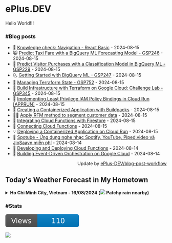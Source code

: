# ePlus.DEV

Hello World!!!

### #Blog posts

- 🧰 [Knowledge check: Navigation - React Basic](https://eplus.dev/knowledge-check-navigation-react-basic) - 2024-08-15 
- 😺 [Predict Taxi Fare with a BigQuery ML Forecasting Model - GSP246](https://eplus.dev/predict-taxi-fare-with-a-bigquery-ml-forecasting-model-gsp246) - 2024-08-15 
- 🗽 [Predict Visitor Purchases with a Classification Model in BigQuery ML - GSP229](https://eplus.dev/predict-visitor-purchases-with-a-classification-model-in-bigquery-ml-gsp229) - 2024-08-15 
- 🌜 [Getting Started with BigQuery ML - GSP247](https://eplus.dev/getting-started-with-bigquery-ml-gsp247) - 2024-08-15 
- 📝 [Managing Terraform State - GSP752](https://eplus.dev/managing-terraform-state-gsp752) - 2024-08-15 
- 🚀 [Build Infrastructure with Terraform on Google Cloud: Challenge Lab - GSP345](https://eplus.dev/build-infrastructure-with-terraform-on-google-cloud-challenge-lab-gsp345) - 2024-08-15 
- 💼 [Implementing Least Privilege IAM Policy Bindings in Cloud Run [APPRUN]](https://eplus.dev/implementing-least-privilege-iam-policy-bindings-in-cloud-run-apprun) - 2024-08-15 
- 🦣 [Creating a Containerized Application with Buildpacks](https://eplus.dev/creating-a-containerized-application-with-buildpacks) - 2024-08-15 
- 👨‍🏫 [Apply RFM method to segment customer data](https://eplus.dev/apply-rfm-method-to-segment-customer-data) - 2024-08-15 
- 🔭 [Integrating Cloud Functions with Firestore](https://eplus.dev/integrating-cloud-functions-with-firestore) - 2024-08-15 
- 🤡 [Connecting Cloud Functions](https://eplus.dev/connecting-cloud-functions) - 2024-08-15 
- 💡 [Deploying a Containerized Application on Cloud Run](https://eplus.dev/deploying-a-containerized-application-on-cloud-run) - 2024-08-15 
- 🦣 [Spotube - Ứng dụng nghe nhạc Spotify, YouTube, Piped.video và JioSaavn miễn phí](https://eplus.dev/spotube-ung-dung-nghe-nhac-spotify-youtube-pipedvideo-va-jiosaavn-mien-phi) - 2024-08-14 
- 💪 [Developing and Deploying Cloud Functions](https://eplus.dev/developing-and-deploying-cloud-functions) - 2024-08-14 
- 🤡 [Building Event-Driven Orchestration on Google Cloud](https://eplus.dev/building-event-driven-orchestration-on-google-cloud) - 2024-08-14 


<div align="right">
    Update by <a target="_blank" href="https://github.com/ePlus-DEV/blog-post-workflow">ePlus-DEV/blog-post-workflow</a>
</div>


## Today's Weather Forecast in My Hometown



<details>
    <summary><b>Ho Chi Minh City, Vietnam - 16/08/2024 (<img src="https://cdn.weatherapi.com/weather/64x64/day/176.png" width="25" /> Patchy rain nearby)</b>
    </summary>

    
<table>
    <tr>
        <th>Hour</th>
        <td>00:00</td><td>01:00</td><td>02:00</td><td>03:00</td><td>04:00</td><td>05:00</td><td>06:00</td><td>07:00</td><td>08:00</td><td>09:00</td><td>10:00</td><td>11:00</td><td>12:00</td><td>13:00</td><td>14:00</td><td>15:00</td><td>16:00</td><td>17:00</td><td>18:00</td><td>19:00</td><td>20:00</td><td>21:00</td><td>22:00</td><td>23:00</td>
    </tr>
    <tr>
        <th>Weather</th>
        <td><img src="https://cdn.weatherapi.com/weather/64x64/night/116.png"></img></td><td><img src="https://cdn.weatherapi.com/weather/64x64/night/116.png"></img></td><td><img src="https://cdn.weatherapi.com/weather/64x64/night/113.png"></img></td><td><img src="https://cdn.weatherapi.com/weather/64x64/night/116.png"></img></td><td><img src="https://cdn.weatherapi.com/weather/64x64/night/116.png"></img></td><td><img src="https://cdn.weatherapi.com/weather/64x64/night/113.png"></img></td><td><img src="https://cdn.weatherapi.com/weather/64x64/day/113.png"></img></td><td><img src="https://cdn.weatherapi.com/weather/64x64/day/113.png"></img></td><td><img src="https://cdn.weatherapi.com/weather/64x64/day/116.png"></img></td><td><img src="https://cdn.weatherapi.com/weather/64x64/day/116.png"></img></td><td><img src="https://cdn.weatherapi.com/weather/64x64/day/176.png"></img></td><td><img src="https://cdn.weatherapi.com/weather/64x64/day/266.png"></img></td><td><img src="https://cdn.weatherapi.com/weather/64x64/day/353.png"></img></td><td><img src="https://cdn.weatherapi.com/weather/64x64/day/176.png"></img></td><td><img src="https://cdn.weatherapi.com/weather/64x64/day/353.png"></img></td><td><img src="https://cdn.weatherapi.com/weather/64x64/day/353.png"></img></td><td><img src="https://cdn.weatherapi.com/weather/64x64/day/176.png"></img></td><td><img src="https://cdn.weatherapi.com/weather/64x64/day/176.png"></img></td><td><img src="https://cdn.weatherapi.com/weather/64x64/day/176.png"></img></td><td><img src="https://cdn.weatherapi.com/weather/64x64/night/176.png"></img></td><td><img src="https://cdn.weatherapi.com/weather/64x64/night/113.png"></img></td><td><img src="https://cdn.weatherapi.com/weather/64x64/night/113.png"></img></td><td><img src="https://cdn.weatherapi.com/weather/64x64/night/116.png"></img></td><td><img src="https://cdn.weatherapi.com/weather/64x64/night/176.png"></img></td>
    </tr>
    <tr>
        <th>Condition</th>
        <td width="200px">Partly Cloudy </td><td width="200px">Partly Cloudy </td><td width="200px">Clear</td><td width="200px">Partly Cloudy </td><td width="200px">Partly Cloudy </td><td width="200px">Clear </td><td width="200px">Sunny</td><td width="200px">Sunny</td><td width="200px">Partly Cloudy </td><td width="200px">Partly Cloudy </td><td width="200px">Patchy rain nearby</td><td width="200px">Light drizzle</td><td width="200px">Light rain shower</td><td width="200px">Patchy rain nearby</td><td width="200px">Light rain shower</td><td width="200px">Light rain shower</td><td width="200px">Patchy rain nearby</td><td width="200px">Patchy rain nearby</td><td width="200px">Patchy rain nearby</td><td width="200px">Patchy rain nearby</td><td width="200px">Clear </td><td width="200px">Clear </td><td width="200px">Partly Cloudy </td><td width="200px">Patchy rain nearby</td>
    </tr>
    <tr>
        <th>Temperature</th>
        <td>27.2 °C</td><td>26.8 °C</td><td>28.3 °C</td><td>26.2 °C</td><td>26.1 °C</td><td>26 °C</td><td>26 °C</td><td>27.2 °C</td><td>28.9 °C</td><td>30.5 °C</td><td>31.9 °C</td><td>32.9 °C</td><td>33.6 °C</td><td>33.4 °C</td><td>32.5 °C</td><td>32.2 °C</td><td>31.2 °C</td><td>30.9 °C</td><td>29.1 °C</td><td>28.2 °C</td><td>27.7 °C</td><td>27.4 °C</td><td>27.1 °C</td><td>26.8 °C</td>
    </tr>
    <tr>
        <th>Wind</th>
        <td>9.7 kph</td><td>9 kph</td><td>13 kph</td><td>9 kph</td><td>7.9 kph</td><td>6.8 kph</td><td>5 kph</td><td>7.6 kph</td><td>9.4 kph</td><td>9.7 kph</td><td>10.8 kph</td><td>10.4 kph</td><td>11.2 kph</td><td>11.5 kph</td><td>11.2 kph</td><td>12.6 kph</td><td>11.9 kph</td><td>9 kph</td><td>9.7 kph</td><td>9.7 kph</td><td>9.7 kph</td><td>9.7 kph</td><td>9.4 kph</td><td>8.6 kph</td>
    </tr>
</table>


<div align="right">
    Updated at: 2024-08-15T19:35:27Z - by <a target="_blank"
        href="https://github.com/ePlus-DEV/weather-forecast">ePlus-DEV/weather-forecast</a>
</div>
</details>


### #Stats

[![Image of counter](https://github.com/ePlus-DEV/view-counter/blob/main/svg/685088620/badge.svg)](https://github.com/ePlus-DEV/view-counter/blob/main/readme/685088620/week.md)

![](https://komarev.com/ghpvc/?username=ePlus-DEV&style=for-the-badge)
